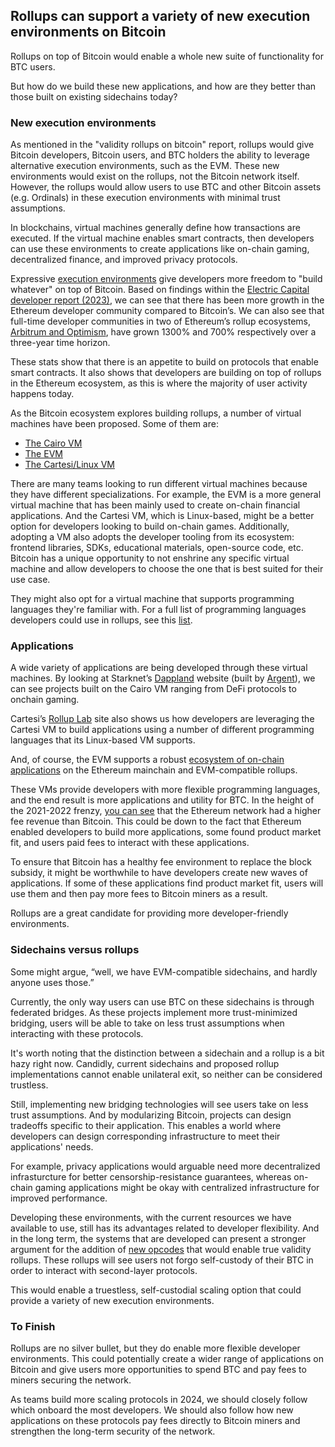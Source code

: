 ## Rollups can support a variety of new execution environments on Bitcoin

Rollups on top of Bitcoin would enable a whole new suite of functionality for BTC users.

But how do we build these new applications, and how are they better than those built on existing sidechains today?

### New execution environments

As mentioned in the "validity rollups on bitcoin" report, rollups would give Bitcoin developers, Bitcoin users, and BTC holders the ability to leverage alternative execution environments, such as the EVM. These new environments would exist on the rollups, not the Bitcoin network itself. However, the rollups would allow users to use BTC and other Bitcoin assets (e.g. Ordinals) in these execution environments with minimal trust assumptions.

In blockchains, virtual machines generally define how transactions are executed. If the virtual machine enables smart contracts, then developers can use these environments to create applications like on-chain gaming, decentralized finance, and improved privacy protocols.

Expressive [execution environments](https://celestia.org/glossary/execution-environment/) give developers more freedom to "build whatever" on top of Bitcoin. Based on findings within the [Electric Capital developer report (2023)](https://www.developerreport.com/developer-report), we can see that there has been more growth in the Ethereum developer community compared to Bitcoin’s. We can also see that full-time developer communities in two of Ethereum’s rollup ecosystems, [Arbitrum and Optimism](https://www.developerreport.com/developer-report?s=optimism-1315-solana-888-arbitrum), have grown 1300% and 700% respectively over a three-year time horizon.

These stats show that there is an appetite to build on protocols that enable smart contracts. It also shows that developers are building on top of rollups in the Ethereum ecosystem, as this is where the majority of user activity happens today.

As the Bitcoin ecosystem explores building rollups, a number of virtual machines have been proposed. Some of them are:

- [The Cairo VM](https://starkware.co/tech-stack/)
- [The EVM](https://ethereum.org/developers/docs/evm)
- [The Cartesi/Linux VM](https://docs.cartesi.io/machine/intro/)

There are many teams looking to run different virtual machines because they have different specializations. For example, the EVM is a more general virtual machine that has been mainly used to create on-chain financial applications. And the Cartesi VM, which is Linux-based, might be a better option for developers looking to build on-chain games. Additionally, adopting a VM also adopts the developer tooling from its ecosystem: frontend libraries, SDKs, educational materials, open-source code, etc. Bitcoin has a unique opportunity to not enshrine any specific virtual machine and allow developers to choose the one that is best suited for their use case.

They might also opt for a virtual machine that supports programming languages they're familiar with. For a full list of programming languages developers could use in rollups, see this [list](https://bitcoinrollups.org/#section-3-enabling-new-functionality).

### Applications

A wide variety of applications are being developed through these virtual machines. By looking at Starknet’s [Dappland](https://www.dappland.com/category/onramps) website (built by [Argent](https://www.argent.xyz/?utm_source=dappland)), we can see projects built on the Cairo VM ranging from DeFi protocols to onchain gaming.

Cartesi’s [Rollup Lab](https://rolluplab.io/) site also shows us how developers are leveraging the Cartesi VM to build applications using a number of different programming languages that its Linux-based VM supports.

And, of course, the EVM supports a robust [ecosystem of on-chain applications](https://dappradar.com/rankings/protocol/ethereum) on the Ethereum mainchain and EVM-compatible rollups.

These VMs provide developers with more flexible programming languages, and the end result is more applications and utility for BTC. In the height of the 2021-2022 frenzy, [you can see](https://www.theblock.co/data/on-chain-metrics/comparison-bitcoin-ethereum/transaction-fees-daily) that the Ethereum network had a higher fee revenue than Bitcoin. This could be down to the fact that Ethereum enabled developers to build more applications, some found product market fit, and users paid fees to interact with these applications.

To ensure that Bitcoin has a healthy fee environment to replace the block subsidy, it might be worthwhile to have developers create new waves of applications. If some of these applications find product market fit, users will use them and then pay more fees to Bitcoin miners as a result.

Rollups are a great candidate for providing more developer-friendly environments.

### Sidechains versus rollups

Some might argue, “well, we have EVM-compatible sidechains, and hardly anyone uses those.”

Currently, the only way users can use BTC on these sidechains is through federated bridges. As these projects implement more trust-minimized bridging, users will be able to take on less trust assumptions when interacting with these protocols.

It's worth noting that the distinction between a sidechain and a rollup is a bit hazy right now. Candidly, current sidechains and proposed rollup implementations cannot enable unilateral exit, so neither can be considered trustless.

Still, implementing new bridging technologies will see users take on less trust assumptions. And by modularizing Bitcoin, projects can design tradeoffs specific to their application. This enables a world where developers can design corresponding infrastructure to meet their applications' needs.

For example, privacy applications would arguable need more decentralized infrasturcture for better censorship-resistance guarantees, whereas on-chain gaming applications might be okay with centralized infrastructure for improved performance.

Developing these environments, with the current resources we have available to use, still has its advantages related to developer flexibility. And in the long term, the systems that are developed can present a stronger argument for the addition of [new opcodes](https://bitcoinrollups.org/#section-5-building-validity-rollups-on-bitcoin) that would enable true validity rollups. These rollups will see users not forgo self-custody of their BTC in order to interact with second-layer protocols.

This would enable a truestless, self-custodial scaling option that could provide a variety of new execution environments.

### To Finish

Rollups are no silver bullet, but they do enable more flexible developer environments. This could potentially create a wider range of applications on Bitcoin and give users more opportunities to spend BTC and pay fees to miners securing the network.

As teams build more scaling protocols in 2024, we should closely follow which onboard the most developers. We should also follow how new applications on these protocols pay fees directly to Bitcoin miners and strengthen the long-term security of the network.
